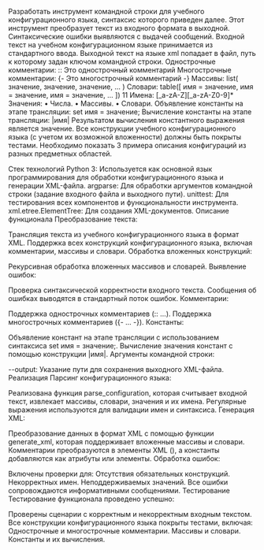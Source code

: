 Разработать инструмент командной строки для учебного конфигурационного
языка, синтаксис которого приведен далее. Этот инструмент преобразует текст из
входного формата в выходной. Синтаксические ошибки выявляются с выдачей
сообщений.
Входной текст на учебном конфигурационном языке принимается из
стандартного ввода. Выходной текст на языке xml попадает в файл, путь к
которому задан ключом командной строки.
Однострочные комментарии:
:: Это однострочный комментарий
Многострочные комментарии:
{-
Это многострочный
комментарий
-}
Массивы:
list( значение, значение, значение, ... )
Словари:
table([
 имя = значение,
 имя = значение,
 имя = значение,
 ...
])
11
Имена:
[_a-zA-Z][_a-zA-Z0-9]*
Значения:
• Числа.
• Массивы.
• Словари.
Объявление константы на этапе трансляции:
set имя = значение;
Вычисление константы на этапе трансляции:
|имя|
Результатом вычисления константного выражения является значение.
Все конструкции учебного конфигурационного языка (с учетом их
возможной вложенности) должны быть покрыты тестами. Необходимо показать 3
примера описания конфигураций из разных предметных областей.


Стек технологий
Python 3: Используется как основной язык программирования для обработки конфигурационного языка и генерации XML-файла.
argparse: Для обработки аргументов командной строки (задание входного файла и выходного пути).
unittest: Для тестирования всех компонентов и функциональности инструмента.
xml.etree.ElementTree: Для создания XML-документов.
Описание функционала
Преобразование текста:

Трансляция текста из учебного конфигурационного языка в формат XML.
Поддержка всех конструкций конфигурационного языка, включая комментарии, массивы и словари.
Обработка вложенных конструкций:

Рекурсивная обработка вложенных массивов и словарей.
Выявление ошибок:

Проверка синтаксической корректности входного текста.
Сообщения об ошибках выводятся в стандартный поток ошибок.
Комментарии:

Поддержка однострочных комментариев (:: ...).
Поддержка многострочных комментариев ({- ... -}).
Константы:

Объявление констант на этапе трансляции с использованием синтаксиса set имя = значение;.
Вычисление значения констант с помощью конструкции |имя|.
Аргументы командной строки:

--output: Указание пути для сохранения выходного XML-файла.
Реализация
Парсинг конфигурационного языка:

Реализована функция parse_configuration, которая считывает входной текст, извлекает массивы, словари, значения и их имена.
Регулярные выражения используются для валидации имен и синтаксиса.
Генерация XML:

Преобразование данных в формат XML с помощью функции generate_xml, которая поддерживает вложенные массивы и словари.
Комментарии преобразуются в элементы XML (<comment>), а константы добавляются как атрибуты или элементы.
Обработка ошибок:

Включены проверки для:
Отсутствия обязательных конструкций.
Некорректных имен.
Неподдерживаемых значений.
Все ошибки сопровождаются информативными сообщениями.
Тестирование
Тестирование функционала проведено успешно:

Проверены сценарии с корректным и некорректным входным текстом.
Все конструкции конфигурационного языка покрыты тестами, включая:
Однострочные и многострочные комментарии.
Массивы и словари.
Константы и их вычисления.
